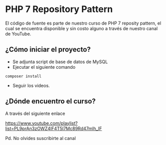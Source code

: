 # PHP 7 Repository Pattern
El código de fuente es parte de nuestro curso de PHP 7 reposity pattern, el cual se encuentra disponible y sin costo alguno a través de nuestro canal de YouTube.

## ¿Cómo iniciar el proyecto?
- Se adjunta script de base de datos de MySQL
- Ejecutar el siguiente comando

```
composer install
```

- Seguir los videos.

## ¿Dónde encuentro el curso?
A través del siguiente enlace

https://www.youtube.com/playlist?list=PL9prAn3zOWZ4lF4T5l7Mc89Rd47mlh_IF

Pd. No olvides suscribirte al canal
